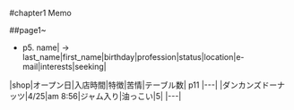 #chapter1 Memo

##page1~

* p5. 
name|
-> last_name|first_name|birthday|profession|status|location|e-mail|interests|seeking|

|shop|オープン日|入店時間|特徴|苦情|テーブル数| p11
|---|
|ダンカンズドーナッツ|4/25|am 8:56|ジャム入り|油っこい|5|
|---|

